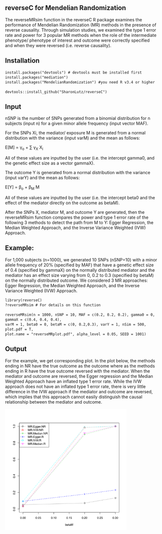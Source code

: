 
## reverseC for Mendelian Randomization
The reverseMRsim function in the reverseC R package examines the performance of Mendelian Randomization (MR) methods in the presence of reverse causality. Through simulation studies, we examined the type 1 error rate and power for 3 popular MR methods when the role of the intermediate phenotype/ phenotype of interest and outcome were correctly specified and when they were reversed (i.e. reverse causality). 

## Installation
```
install.packages("devtools") # devtools must be installed first
install.packages("mediation")
install.packages("MendelianRandomization") #you need R v3.4 or higher

devtools::install_github("SharonLutz/reverseC")
```

## Input
nSNP is the number of SNPs generated from a binomial distribution for n subjects (input n) for a given minor allele frequency (input vector MAF).

For the SNPs Xi, the mediator/ exposure M is generated from a normal distribution with the variance (input varM) and the mean as follows:

E\[M\] = &gamma;<sub>o</sub> + &sum; &gamma;<sub>X</sub>  X<sub>i</sub> 

All of these values are inputted by the user (i.e. the intercept gamma0, and the genetic effect size as a vector gammaX).

The outcome Y is generated from a normal distribution with the variance (input varY) and the mean as follows:

E\[Y\] = &beta;<sub>o</sub> +  &beta;<sub>M</sub> M 

All of these values are inputted by the user (i.e. the intercept beta0 and the effect of the mediator directly on the outcome as betaM).

After the SNPs X, mediator M, and outcome Y are generated, then the reverseMRsim function compares the power and type 1 error rate of the following 3 methods to detect the path from M to Y: Egger Regression, the Median Weighted Approach, and the Inverse Variance Weighted (IVW) Approach.

## Example:
For 1,000 subjects (n=1000), we generated 10 SNPs (nSNP=10) with a minor allele frequency of 20% (specified by MAF) that have a genetic effect size of 0.4 (specified by gammaX) on the normally distributed mediator and the mediator has an effect size varying from 0, 0.2 to 0.3 (specified by betaM) on the normally distributed outcome. We considered 3 MR approaches: Egger Regression, the Median Weighted Approach, and the Inverse Variance Weighted (IVW) Approach.

```
library(reverseC)
?reverseMRsim # For details on this function

reverseMRsim(n = 1000, nSNP = 10, MAF = c(0.2, 0.2, 0.2), gamma0 = 0, gammaX = c(0.4, 0.4, 0.4), 
varM = 1, beta0 = 0, betaM = c(0, 0.2,0.3), varY = 1, nSim = 500, plot.pdf = T, 
plot.name = "reverseMRplot.pdf", alpha_level = 0.05, SEED = 1001)

```

## Output
For the example, we get corresponding plot. In the plot below, the methods ending in NR have the true outcome as the outcome where as the methods ending in R have the true outcome reversed with the mediator. When the mediator and outcome are reversed, the Egger regression and the Median Weighted Approach have an inflated type 1 error rate. While the IVW approach does not have an inflated type 1 error rate, there is very little difference in the IVW approach if the mediator and outcome are reversed, which implies that this approach cannot easily distinguish the causal relationship between the mediator and outcome.


<img src="https://github.com/SharonLutz/reverseC/blob/master/reverseMRplot.png" width="400">
